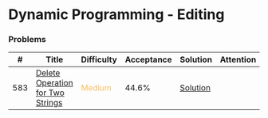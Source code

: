 Dynamic Programming - Editing
===

### Problems
| #   | Title    |   Difficulty | Acceptance | Solution  | Attention |
| --- | --- | --- | --- | --- | --- |
|583  | [Delete Operation for Two Strings](https://leetcode.com/problems/delete-operation-for-two-strings/) | <span style="color:#FABC60">Medium</span> | 44.6% |[Solution](../problems/583.md)| |
